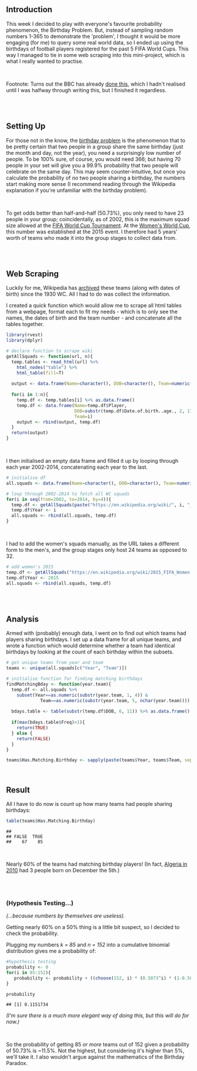 Introduction
------------

This week I decided to play with everyone's favourite probability phenomenon, the Birthday Problem. But, instead of sampling random numbers 1-365 to demonstrate the 'problem', I thought it would be more engaging (for me) to query some real world data, so I ended up using the birthdays of football players registered for the past 5 FIFA World Cups. This way I managed to tie in some web scraping into this mini-project, which is what I really wanted to practise.

<!--more-->
<br>

Footnote: Turns out the BBC has already [done this](http://www.bbc.co.uk/news/magazine-27835311), which I hadn't realised until I was halfway through writing this, but I finished it regardless.

<br> <br>

Setting Up
----------

For those not in the know, the [birthday problem](https://en.wikipedia.org/wiki/Birthday_problem) is the phenomenon that to be pretty certain that two people in a group share the same birthday (just the month and day, not the year), you need a surprisingly low number of people. To be 100% sure, of course, you would need 366; but having 70 people in your set will give you a 99.9% probability that two people will celebrate on the same day. This may seem counter-intuitive, but once you calculate the probability of *no* two people sharing a birthday, the numbers start making more sense (I recommend reading through the Wikipedia explanation if you're unfamiliar with the birthday problem).

<br>

To get odds better than half-and-half (50.73%), you only need to have 23 people in your group; coincidentally, as of 2002, this is the maximum squad size allowed at the [FIFA World Cup Tournament](https://en.wikipedia.org/wiki/FIFA_World_Cup). At the [Women's World Cup](https://en.wikipedia.org/wiki/FIFA_Women%27s_World_Cup), this number was established at the 2015 event. I therefore had 5 years' worth of teams who made it into the group stages to collect data from.

<br> <br>

Web Scraping
------------

Luckily for me, Wikipedia has [archived](https://en.wikipedia.org/wiki/Category:FIFA_World_Cup_squads) these teams (along with dates of birth) since the 1930 WC. All I had to do was collect the information.

I created a quick function which would allow me to scrape all html tables from a webpage, format each to fit my needs - which is to only see the names, the dates of birth and the team number - and concatenate all the tables together.



``` r
library(rvest)
library(dplyr)
```

``` r
# declare function to scrape wiki
getAllSquads <- function(url, n){
  temp.tables <- read_html(url) %>%
    html_nodes("table") %>%
    html_table(fill=T)
  
  output <- data.frame(Name=character(), DOB=character(), Team=numeric())
  
  for(i in 1:n){
    temp.df <- temp.tables[i] %>% as.data.frame()
    temp.df <- data.frame(Name=temp.df$Player,
                          DOB=substr(temp.df$Date.of.birth..age., 2, 11),
                          Team=i)
    output <- rbind(output, temp.df)
  }
  return(output)
}
```

<br>

I then initialised an empty data frame and filled it up by looping through each year 2002-2014, concatenating each year to the last.

``` r
# initialise df
all.squads <- data.frame(Name=character(), DOB=character(), Team=numeric(), Year=numeric())

# loop through 2002-2014 to fetch all WC squads
for(i in seq(from=2002, to=2014, by=4)){
  temp.df <- getAllSquads(paste("https://en.wikipedia.org/wiki/", i, "_FIFA_World_Cup_squads", sep=""), n=32)
  temp.df$Year <- i
  all.squads <- rbind(all.squads, temp.df)
}
```

<br>

I had to add the women's squads manually, as the URL takes a different form to the men's, and the group stages only host 24 teams as opposed to 32.

``` r
# add women's 2015
temp.df <- getAllSquads("https://en.wikipedia.org/wiki/2015_FIFA_Women's_World_Cup_squads", n=24)
temp.df$Year <- 2015
all.squads <- rbind(all.squads, temp.df)
```

<br> <br>

Analysis
--------

Armed with (probably) enough data, I went on to find out which teams had players sharing birthdays. I set up a data frame for all unique teams, and wrote a function which would determine whether a team had identical birthdays by looking at the count of each birthday within the subsets.

``` r
# get unique teams from year and team
teams <- unique(all.squads[c("Year", "Team")])

# initialise function for finding matching birthdays
findMatchingBday <- function(year.team){
  temp.df <- all.squads %>%
    subset(Year==as.numeric(substr(year.team, 1, 4)) & 
             Team==as.numeric(substr(year.team, 5, nchar(year.team))))
  
  bdays.table <- table(substr(temp.df$DOB, 6, 11)) %>% as.data.frame()
  
  if(max(bdays.table$Freq)>1){
    return(TRUE)
  } else {
    return(FALSE)
  }
}

teams$Has.Matching.Birthday <- sapply(paste(teams$Year, teams$Team, sep=""), findMatchingBday)
```

<br>

Result
------

All I have to do now is count up how many teams had people sharing birthdays:

``` r
table(teams$Has.Matching.Birthday)
```

    ## 
    ## FALSE  TRUE 
    ##    67    85

<br>

Nearly 60% of the teams had matching birthday players! (In fact, [Algeria in 2010](https://en.wikipedia.org/wiki/2010_FIFA_World_Cup_squads#Algeria) had 3 people born on December the 5th.)

<br> <br>

### (Hypothesis Testing...)

*(...because numbers by themselves are useless).*

Getting nearly 60% on a 50% thing is a little bit suspect, so I decided to check the probability.

Plugging my numbers *k = 85* and *n = 152* into a cumulative binomial distribution gives me a probability of:

``` r
#hypothesis testing
probability <- 0
for(i in 85:152){
   probability <- probability + ((choose(152, i) * (0.5073^i) * (1-0.5073)^(152-i)))
}

probability
```

    ## [1] 0.1151734

*(I'm sure there is a much more elegant way of doing this, but this will do for now.)*

<br>

So the probability of getting 85 *or more* teams out of 152 given a probability of 50.73% is ~11.5%. Not the highest, but considering it's higher than 5%, we'll take it. I also wouldn't argue against the mathematics of the Birthday Paradox.
